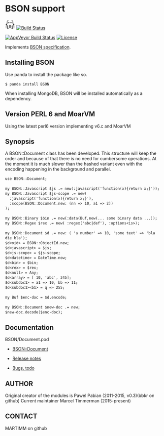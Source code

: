 # BSON support

![Face](logotype/logo_32x32.png) [![Build Status](https://travis-ci.org/MARTIMM/BSON.svg?branch=master)](https://travis-ci.org/MARTIMM/BSON)

[![AppVeyor Build Status](https://ci.appveyor.com/api/projects/status/github/MARTIMM/bson?branch=master&passingText=Windows%20-%20OK&failingText=Windows%20-%20FAIL&pendingText=Windows%20-%20pending&svg=true)](https://ci.appveyor.com/project/MARTIMM/bson/branch/master)
[![License](http://martimm.github.io/label/License-label.svg)](http://www.perlfoundation.org/artistic_license_2_0)

Implements [BSON specification](http://bsonspec.org/).

## Installing BSON

Use panda to install the package like so.
```
$ panda install BSON
```

When installing MongoDB, BSON will be installed automatically as a dependency.

## Version PERL 6 and MoarVM

Using the latest perl6 version implementing v6.c and MoarVM


## Synopsis

A BSON::Document class has been developed. This structure will keep the order and because of that there is no need for cumbersome operations. At the moment it is much slower than the hashed variant even with the encoding happening in the
background and parallel.

```
use BSON::Document;

my BSON::Javascript $js .= new(:javascript('function(x){return x;}'));
my BSON::Javascript $js-scope .= new(
  :javascript('function(x){return x;}'),
  :scope(BSON::Document.new: (nn => 10, a1 => 2))
);

my BSON::Binary $bin .= new(:data(Buf,new(... some binary data ...));
my BSON::Regex $rex .= new( :regex('abc|def'), :options<is>);

my BSON::Document $d .= new: ( 'a number' => 10, 'some text' => 'bla die bla');
$d<oid> = BSON::ObjectId.new;
$d<javascript> = $js;
$d<js-scope> = $js-scope;
$d<datetime> = DateTime.now;
$d<bin> = $bin;
$d<rex> = $rex;
$d<null> = Any;
$d<array> = [ 10, 'abc', 345];
$d<subdoc1> = a1 => 10, bb => 11;
$d<subdoc1><b1> = q => 255;

my Buf $enc-doc = $d.encode;

my BSON::Document $new-doc .= new;
$new-doc.decode($enc-doc);

```

## Documentation


BSON/Document.pod
* [BSON::Document](https://github.com/MARTIMM/BSON/blob/master/doc/Document.pdf)

* [Release notes](https://github.com/MARTIMM/BSON/blob/master/doc/CHANGES.md)

* [Bugs, todo](https://github.com/MARTIMM/BSON/blob/master/doc/TODO.md)

## AUTHOR

Original creator of the modules is Pawel Pabian (2011-2015, v0.3)(bbkr on github)
Current maintainer Marcel Timmerman (2015-present)

## CONTACT

MARTIMM on github
